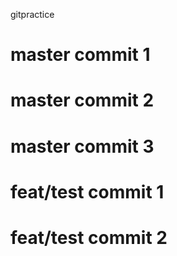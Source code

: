 gitpractice

master commit 1
===============
master commit 2
===============
master commit 3
===============
feat/test commit 1
===============
feat/test commit 2
===============